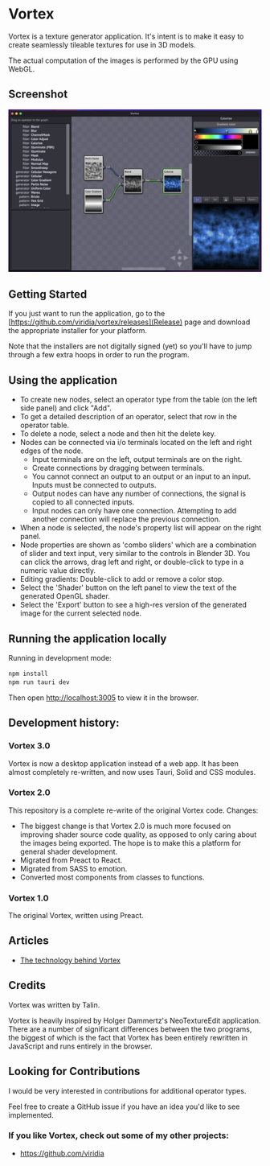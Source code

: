 Vortex
======

Vortex is a texture generator application. It's intent is to make it easy to create seamlessly
tileable textures for use in 3D models.

The actual computation of the images is performed by the GPU using WebGL.

## Screenshot

![screenshot](./doc/vortex.png "Vortex UI")

## Getting Started

If you just want to run the application, go to the
[https://github.com/viridia/vortex/releases](Release) page and download the
appropriate installer for your platform.

Note that the installers are not digitally signed (yet) so you'll have to jump through a few
extra hoops in order to run the program.

## Using the application

* To create new nodes, select an operator type from the table (on the left side panel) and
  click "Add".
* To get a detailed description of an operator, select that row in the operator table.
* To delete a node, select a node and then hit the delete key.
* Nodes can be connected via i/o terminals located on the left and right edges of the node.
  * Input terminals are on the left, output terminals are on the right.
  * Create connections by dragging between terminals.
  * You cannot connect an output to an output or an input to an input. Inputs must be connected
    to outputs.
  * Output nodes can have any number of connections, the signal is copied to all connected inputs.
  * Input nodes can only have one connection. Attempting to add another connection will replace
    the previous connection.
* When a node is selected, the node's property list will appear on the right panel.
* Node properties are shown as 'combo sliders' which are a combination of slider and text input,
  very similar to the controls in Blender 3D. You can click the arrows, drag left and right, or
  double-click to type in a numeric value directly.
* Editing gradients: Double-click to add or remove a color stop.
* Select the 'Shader' button on the left panel to view the text of the generated OpenGL shader.
* Select the 'Export' button to see a high-res version of the generated image for the current
  selected node.

## Running the application locally

Running in development mode:

```sh
npm install
npm run tauri dev
```

Then open [http://localhost:3005](http://localhost:3005) to view it in the browser.

## Development history:

### Vortex 3.0

Vortex is now a desktop application instead of a web app. It has been almost completely
re-written, and now uses Tauri, Solid and CSS modules.

### Vortex 2.0

This repository is a complete re-write of the original Vortex code. Changes:

* The biggest change is that Vortex 2.0 is much more focused on improving shader source
  code quality, as opposed to only caring about the images being exported. The hope is to
  make this a platform for general shader development.
* Migrated from Preact to React.
* Migrated from SASS to emotion.
* Converted most components from classes to functions.

### Vortex 1.0

The original Vortex, written using Preact.

## Articles

  * [The technology behind Vortex](https://medium.com/machine-words/the-technology-behind-vortex-a-real-time-browser-based-seamless-texture-generator-b18807fd8865)

## Credits

Vortex was written by Talin.

Vortex is heavily inspired by Holger Dammertz's NeoTextureEdit application. There are a number of
significant differences between the two programs, the biggest of which is the fact that Vortex has
been entirely rewritten in JavaScript and runs entirely in the browser.

## Looking for Contributions

I would be very interested in contributions for additional operator types.

Feel free to create a GitHub issue if you have an idea you'd like to see implemented.

### If you like Vortex, check out some of my other projects:

  * https://github.com/viridia
